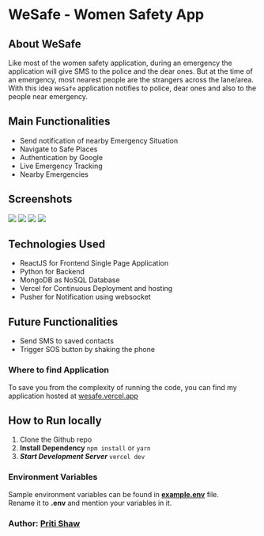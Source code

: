 # WeSafe - Women Safety App

## About WeSafe
Like most of the women safety application, during an emergency the application will give SMS to the police and the dear ones. But at the time of an emergency, most nearest people are the strangers across the lane/area. With this idea `WeSafe` application notifies to police, dear ones and also to the people near emergency.

## Main Functionalities
-    Send notification of nearby Emergency Situation
-    Navigate to Safe Places
-    Authentication by Google
-    Live Emergency Tracking
-    Nearby Emergencies

## Screenshots
![](https://i.imgur.com/HSUaSij.png)
![](https://i.imgur.com/kIVZK5S.png)
![](https://i.imgur.com/TmkgkPn.png)
![](https://i.imgur.com/pFQnyMv.png)

## Technologies Used

-    ReactJS for Frontend Single Page Application
-    Python for Backend
-    MongoDB as NoSQL Database
-    Vercel for Continuous Deployment and hosting
-    Pusher for Notification using websocket

## Future Functionalities
-    Send SMS to saved contacts
-    Trigger SOS button by shaking the phone


### Where to find Application
To save you from the complexity of running the code, you can find my application hosted at [wesafe.vercel.app](https://wesafe.vercel.app)

## How to Run locally

1. Clone the Github repo
2. **Install Dependency** 
 `npm install` or `yarn`
3. ***Start Development Server***
`vercel dev`

### Environment Variables
Sample environment variables can be found in [**example.env**](./example.env) file.  
Rename it to **.env** and mention your variables in it.

### Author: [Priti Shaw](https://github.com/PritiShaw)
